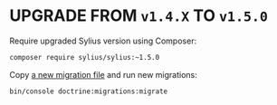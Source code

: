 # UPGRADE FROM `v1.4.X` TO `v1.5.0`

Require upgraded Sylius version using Composer:

```bash
composer require sylius/sylius:~1.5.0
```

Copy [a new migration file](https://raw.githubusercontent.com/Sylius/Sylius-Standard/94888ff604f7dfdcdc7165e82ce0119ce892c17e/src/Migrations/Version20190508083953.php) and run new migrations:

```bash
bin/console doctrine:migrations:migrate
```
